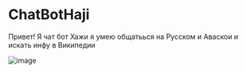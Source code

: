# ChatBotHaji
Привет! Я чат бот Хажи я умею общатьься на Русском и Аваскои и искать инфу в Википедии


![image](https://user-images.githubusercontent.com/76630229/190207667-bc4469bf-cdb3-4a14-a93b-291a85af677a.png)

